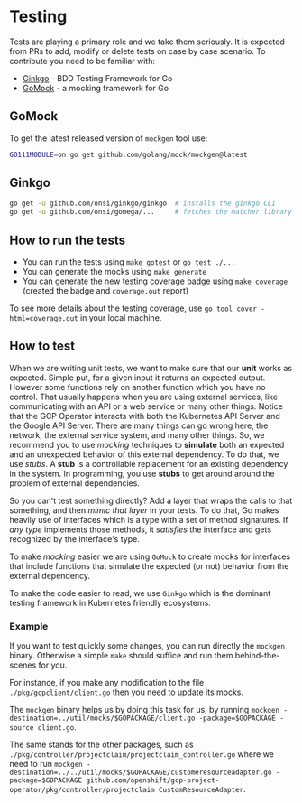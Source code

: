 # Testing

Tests are playing a primary role and we take them seriously.
It is expected from PRs to add, modify or delete tests on case by case scenario.
To contribute you need to be familiar with:

* [Ginkgo](https://github.com/onsi/ginkgo) - BDD Testing Framework for Go
* [GoMock](https://github.com/golang/mock) - a mocking framework for Go

## GoMock

To get the latest released version of `mockgen` tool use:

```zsh
GO111MODULE=on go get github.com/golang/mock/mockgen@latest
```

## Ginkgo

```zsh
go get -u github.com/onsi/ginkgo/ginkgo  # installs the ginkgo CLI
go get -u github.com/onsi/gomega/...     # fetches the matcher library
```

## How to run the tests

* You can run the tests using `make gotest` or `go test ./...`
* You can generate the mocks using `make generate`
* You can generate the new testing coverage badge using `make coverage` (created the badge and `coverage.out` report)

To see more details about the testing coverage, use `go tool cover -html=coverage.out` in your local machine.

## How to test

When we are writing unit tests, we want to make sure that our **unit** works as expected.
Simple put, for a given input it returns an expected output.
However some functions rely on another function which you have no control.
That usually happens when you are using external services, like communicating with an API or a web service or many other things.
Notice that the GCP Operator interacts with both the Kubernetes API Server and the Google API Server.
There are many things can go wrong here, the network, the external service system, and many other things.
So, we recommend you to use *mocking* techniques to **simulate** both an expected and an unexpected behavior of this external dependency.
To do that, we use _stubs_.
A **stub** is a controllable replacement for an existing dependency in the system.
In programming, you use **stubs** to get around around the problem of external dependencies.

So you can't test something directly?
Add a layer that wraps the calls to that something, and then _mimic that layer_ in your tests.
To do that, Go makes heavily use of interfaces which is a type with a set of method signatures.
If _any type_ implements those methods, it _satisfies_ the interface and gets recognized by the interface's type.

To make _mocking_ easier we are using `GoMock` to create mocks for interfaces that include functions that simulate the expected (or not) behavior from the external dependency.

To make the code easier to read, we use `Ginkgo` which is the dominant testing framework in Kubernetes friendly ecosystems.

### Example

If you want to test quickly some changes, you can run directly the `mockgen` binary.
Otherwise a simple `make` should suffice and run them behind-the-scenes for you.

For instance, if you make any modification to the file `./pkg/gcpclient/client.go` then you need to update its mocks.

The `mockgen` binary helps us by doing this task for us, by running `mockgen -destination=../util/mocks/$GOPACKAGE/client.go -package=$GOPACKAGE -source client.go`.

The same stands for the other packages, such as `./pkg/controller/projectclaim/projectclaim_controller.go` where we need to run `mockgen -destination=../../util/mocks/$GOPACKAGE/customeresourceadapter.go -package=$GOPACKAGE github.com/openshift/gcp-project-operator/pkg/controller/projectclaim CustomResourceAdapter`.

